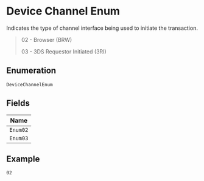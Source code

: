 
# Device Channel Enum

Indicates the type of channel interface being used to initiate the transaction.

> 02 - Browser (BRW)
> 
> 03 - 3DS Requestor Initiated (3RI)

## Enumeration

`DeviceChannelEnum`

## Fields

| Name |
|  --- |
| `Enum02` |
| `Enum03` |

## Example

```
02
```

